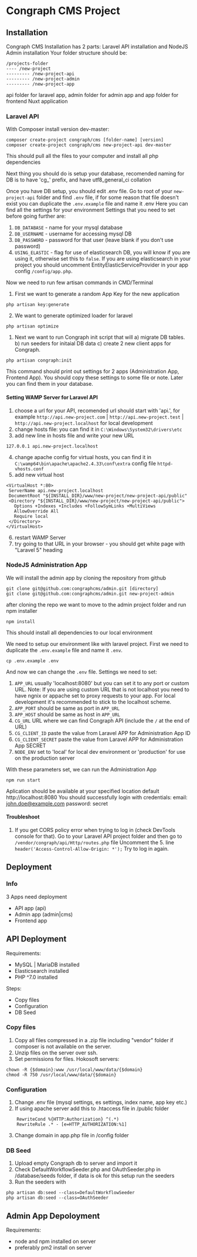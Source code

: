 # Congraph CMS Project
## Installation
Congraph CMS Installation has 2 parts: Laravel API installation and NodeJS Admin installation
Your folder structure should be:
```
/projects-folder
---- /new-project
--------- /new-project-api
--------- /new-project-admin
--------- /new-project-app
```
api folder for laravel app, admin folder for admin app and app folder for frontend Nuxt application

### Laravel API
With Composer install version dev-master:
```
composer create-project congraph/cms [folder-name] [version]
composer create-project congraph/cms new-project-api dev-master
```
This should pull all the files to your computer and install all php dependencies

Next thing you should do is setup your database, recomended naming for DB is to have 'cg_' prefix, and have utf8_general_ci collation

Once you have DB setup, you should edit .env file.
Go to root of your `new-project-api` folder and find `.env` file, if for some reason that file doesn't exist you can duplicate the `.env.example` file and name it .env
Here you can find all the settings for your environment
Settings that you need to set before going further are:
1. `DB_DATABASE` - name for your mysql database
2. `DB_USERNAME` - username for accessing mysql DB
3. `DB_PASSWORD` - password for that user (leave blank if you don't use password)
4. `USING_ELASTIC` - flag for use of elasticsearch DB, you will know if you are using it, otherwise set this to `false`. If you are using elasticsearch in your project you should uncomment EntityElasticServiceProvider in your app config `/config/app.php`. 

Now we need to run few artisan commands in CMD/Terminal
1. First we want to generate a random App Key for the new application
```
php artisan key:generate
```
2. We want to generate optimized loader for laravel
```
php artisan optimize
```
1. Next we want to run Congraph init script that will a) migrate DB tables. b) run seeders for initaial DB data c) create 2 new client apps for Congraph.
```
php artisan congraph:init
```
This command should print out settings for 2 apps (Administration App, Frontend App). You should copy these settings to some file or note. Later you can find them in your database.

#### Setting WAMP Server for Laravel API
1. choose a url for your API, recomended url should start with 'api.', for example `http://api.new-project.com` | `http://api.new-project.test` | `http://api.new-project.localhost` for local development
2. change hosts file: you can find it in `C:\Windows\System32\drivers\etc`
3. add new line in hosts file and write your new URL
```
127.0.0.1 api.new-project.localhost
```
4. change apache config for virtual hosts, you can find it in `C:\wamp64\bin\apache\apache2.4.33\conf\extra` config file `httpd-vhosts.conf`
5. add new virtual host
```
<VirtualHost *:80>
 ServerName api.new-project.localhost
 DocumentRoot "${INSTALL_DIR}/www/new-project/new-project-api/public"
 <Directory "${INSTALL_DIR}/www/new-project/new-project-api/public">
   Options +Indexes +Includes +FollowSymLinks +MultiViews
   AllowOverride All
   Require local
 </Directory>
</VirtualHost>
```
6. restart WAMP Server
7. try going to that URL in your browser - you should get white page with "Laravel 5" heading

### NodeJS Administration App
We will install the admin app by cloning the repository from github
```
git clone git@github.com:congraphcms/admin.git [directory]
git clone git@github.com:congraphcms/admin.git new-project-admin
```
after cloning the repo we want to move to the admin project folder and run npm installer
```
npm install
```
This should install all dependencies to our local environment

We need to setup our environment like with laravel project. First we need to duplicate the `.env.example` file and name it `.env`.
```
cp .env.example .env
```
And now we can change the `.env` file. Settings we need to set:
1. `APP_URL` usually 'localhost:8080' but you can set it to any port or custom URL. Note: If you are using custom URL that is not localhost you need to have ngnix or appache set to proxy requests to your app. For local development it's recommended to stick to the localhost scheme.
2. `APP_PORT` should be same as port in `APP_URL`
3. `APP_HOST` should be same as host in `APP_URL`
4. `CG_URL` URL where we can find Congraph API (include the `/` at the end of URL)
5. `CG_CLIENT_ID` paste the value from Laravel APP for Administration App ID
6. `CG_CLIENT_SECRET` paste the value from Laravel APP for Administration App SECRET
7. `NODE_ENV` set to 'local' for local dev environment or 'production' for use on the production server

With these parameters set, we can run the Administration App
```
npm run start
```

Aplication should be available at your specified location default http://localhost:8080
You should successfully login with credentials:
email: john.doe@example.com
password: secret

#### Troubleshoot
1. If you get CORS policy error when trying to log in (check DevTools console for that).
Go to your Laravel API project folder and then go to `/vendor/congraph/api/Http/routes.php` file
Uncomment the 5. line `header('Access-Control-Allow-Origin: *');`
Try to log in again.


## Deployment
### Info
3 Apps need deployment

 - API app (api)
 - Admin app (admin|cms)
 - Frontend app

## API Deployment
Requirements:
 - MySQL | MariaDB installed
 - Elasticsearch installed
 - PHP ^7.0 installed

Steps:
 - Copy files
 - Configuration
 - DB Seed

### Copy files
1. Copy all files compressed in a .zip file including "vendor" folder if composer is not available on the server.
2. Unzip files on the server over ssh.
3. Set permissions for files.
Hokosoft servers:
```
chown -R {$domain}:www /usr/local/www/data/{$domain}
chmod -R 750 /usr/local/www/data/{$domain}
```

### Configuration
1. Change .env file (mysql settings, es settings, index name, app key etc.)
2. If using apache server add this to .htaccess file in /public folder
```
    RewriteCond %{HTTP:Authorization} ^(.*)
    RewriteRule .* - [e=HTTP_AUTHORIZATION:%1]
```
3. Change domain in app.php file in /config folder

### DB Seed
1. Upload empty Congraph db to server and import it
2. Check DefaultWorkflowSeeder.php and OAuthSeeder.php in /database/seeds folder, if data is ok for this setup run the seeders
3. Run the seeders with
```
php artisan db:seed --class=DefaultWorkflowSeeder
php artisan db:seed --class=OAuthSeeder
```

## Admin App Depoloyment
Requirements:
 - node and npm installed on server
 - preferably pm2 install on server

